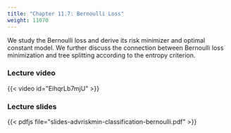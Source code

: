 ```yaml
---
title: "Chapter 11.7: Bernoulli Loss"
weight: 11070
---
```

We study the Bernoulli loss and derive its risk minimizer and optimal constant model. We further discuss the connection between Bernoulli loss minimization and tree splitting according to the entropy criterion.

<!--more-->

### Lecture video

{{< video id="EihqrLb7mjU" >}}

### Lecture slides

{{< pdfjs file="slides-advriskmin-classification-bernoulli.pdf" >}}
